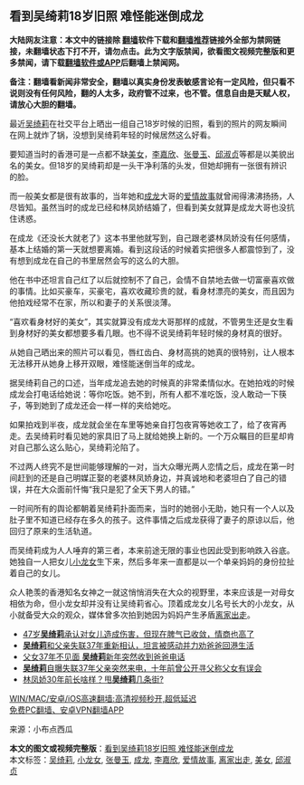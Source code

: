  <h2>看到吴绮莉18岁旧照 难怪能迷倒成龙</h2> <p class="notice"><b>大陆网友注意：本文中的链接除 <a href="https://github.com/bannedbook/fanqiang" >翻墙</a>软件下载和<a href="https://github.com/killgcd/justmysocks/blob/master/README.md">翻墙推荐</a>链接外全部为禁网链接，未翻墙状态下打不开，请勿点击。此为文字版禁闻，欲看图文视频完整版和更多禁闻，请下载<a href="https://github.com/bannedbook/fanqiang">翻墙软件或APP</a>后翻墙上禁闻网。</p><p>备注：翻墙看新闻非常安全，翻墙以真实身份发表敏感言论有一定风险，但只看不说则没有任何风险，翻的人太多，政府管不过来，也不管。信息自由是天赋人权，请放心大胆的翻墙。</b></p>  <div class="entry"> <p id="conimg">最近<a href="https://www.bannedbook.org/bnews/tag/%e5%90%b4%e7%bb%ae%e8%8e%89/" class="st_tag internal_tag" rel="tag" title="标签 吴绮莉 下的日志">吴绮莉</a>在社交平台上晒出一组自己18岁时候的旧照，看到的照片的网友瞬间在网上就炸了锅，没想到吴绮莉年轻的时候居然这么好看。</p> <p>要知道当时的香港可是一点都不缺<a href="https://www.bannedbook.org/bnews/tag/%e7%be%8e%e5%a5%b3/" class="st_tag internal_tag" rel="tag" title="标签 美女 下的日志">美女</a>，<a href="https://www.bannedbook.org/bnews/tag/%e6%9d%8e%e5%98%89%e6%ac%a3/" class="st_tag internal_tag" rel="tag" title="标签 李嘉欣 下的日志">李嘉欣</a>、<a href="https://www.bannedbook.org/bnews/tag/%e5%bc%a0%e6%9b%bc%e7%8e%89/" class="st_tag internal_tag" rel="tag" title="标签 张曼玉 下的日志">张曼玉</a>、<a href="https://www.bannedbook.org/bnews/tag/%e9%82%b1%e6%b7%91%e8%b4%9e/" class="st_tag internal_tag" rel="tag" title="标签 邱淑贞 下的日志">邱淑贞</a>等都是以美貌出名的美女。但18岁的吴绮莉却是一头干净利落的头发，但她却拥有一张很有辨识的脸。</p> <p>而一般美女都是很有故事的，当年她和<a href="https://www.bannedbook.org/bnews/tag/%e6%88%90%e9%be%99/" class="st_tag internal_tag" rel="tag" title="标签 成龙 下的日志">成龙</a>大哥的<span class='wp_keywordlink'><a href="https://www.bannedbook.org/forum3/topic192.html" title="雪做的燕子——这是一部神奇的爱情故事" target="_blank">爱情故事</a></span>就曾闹得沸沸扬扬，人尽皆知。虽然当时的成龙已经和林凤娇结婚了，但看到美女就算是成龙大哥也没抗住诱惑。</p>  <p>在成龙《还没长大就老了》这本书里他就写到，自己跟老婆林凤娇没有任何感情，基本上结婚的第一天就想要离婚。看到这段话的时候着实把很多人都震惊到了，没有想到成龙在自己的书里居然会写的这么的大胆。</p> <p>他在书中还坦言自己红了以后就控制不了自己，会情不自禁地去做一切富豪喜欢做的事情。比如买豪车，买豪宅，喜欢收藏珍贵的就，看身材漂亮的美女，而且因为他拍戏经常不在家，所以和妻子的关系很淡薄。</p> <p>“喜欢看身材好的美女”，其实就算没有成龙大哥那样的成就，不管男生还是女生看到身材好的美女都想要多看几眼。也不得不说吴绮莉年轻时候的身材真的很好。</p>  <p>从她自己晒出来的照片可以看见，唇红齿白、身材高挑的她真的很特别，让人根本无法移开从她身上移开双眼，难怪能迷倒当年的成龙。</p> <p>据吴绮莉自己的口述，当年成龙追去她的时候真的非常柔情似水。在她拍戏的时候成龙会打电话给她说：等你吃饭。她不到，所有人都不准吃饭，没人敢动一下筷子，等到她到了成龙还会一样一样的夹给她吃。</p> <p>如果拍戏到半夜，成龙就会坐在车里等她亲自打包夜宵等她收工了，给了夜宵再走。去吴绮莉时看见她的家具旧了马上就给她换上新的。一个万众瞩目的巨星却肯对自己那么这么贴心，吴绮莉沦陷了。</p>  <p>不过两人终究不是世间能够理解的一对，当大众曝光两人恋情之后，成龙在第一时间赶到的还是自己明媒正娶的老婆林凤娇身边，并真诚地和老婆坦白了自己的错误，并在大众面前忏悔“我只是犯了全天下男人的错。”</p> <p>一时间所有的舆论都朝着吴绮莉扑面而来，当时的她弱小无助，她只有一个人以及肚子里不知道已经存在多久的孩子。这件事情之后成龙获得了妻子的原谅以后，他回归了原来的生活轨道。</p> <p>而吴绮莉成为人人唾弃的第三者，本来前途无限的事业也因此受到影响跌入谷底。她独自一人把女儿<a href="https://www.bannedbook.org/bnews/tag/%e5%b0%8f%e9%be%99%e5%a5%b3/" class="st_tag internal_tag" rel="tag" title="标签 小龙女 下的日志">小龙女</a>生下来，然后多年来一直都是以一个单亲妈妈的身份拉扯着自己的女儿。</p>  <p>众人艳羡的香港知名女神之一就这悄悄消失在大众的视野里，本来应该是一对母女相依为命，但小龙女却并没有让吴绮莉省心。顶着成龙女儿名号长大的小龙女，从小就备受大众的观众，媒体曾多次拍到她因为妈妈产生矛盾<a href="https://www.bannedbook.org/bnews/tag/%E7%A6%BB%E5%AE%B6%E5%87%BA%E8%B5%B0/" class="st_tag internal_tag" rel="tag" title="标签 离家出走 下的日志">离家出走</a>。</p> <ul class='op-related-articles' title='相关阅读'> <li><a href='https://www.bannedbook.org/bnews/yule/20210122/1472558.html' target='_blank'>47岁<b>吴绮莉</b>承认对女儿造成伤害，但现在脾气已收敛，情商也高了</a></li> <li><a href='https://www.bannedbook.org/bnews/yule/20210114/1467029.html' target='_blank'><b>吴绮莉</b>和父亲失联37年重新相认，坦言被感动并力劝爸爸回港生活</a></li> <li><a href='https://www.bannedbook.org/bnews/yule/20210105/1461402.html' target='_blank'>父女37年不见面 <b>吴绮莉</b>新年突然收到爸爸电话</a></li> <li><a href='https://www.bannedbook.org/bnews/yule/20210104/1460408.html' target='_blank'><b>吴绮莉</b>自曝失联37年父亲突然来电，十年前曾公开寻父称父女有误会</a></li> <li><a href='https://www.bannedbook.org/bnews/yule/20201009/1410945.html' target='_blank'>林凤娇30年前长啥样？甩<b>吴绮莉</b>几条街?</a></li> </ul> <p class="texttj"> <a href="https://github.com/bannedbook/fanqiang/wiki/V2ray%E6%9C%BA%E5%9C%BA" target="_blank">WIN/MAC/安卓/iOS高速翻墙:高清视频秒开,超低延迟</a><br/> <a href="https://github.com/bannedbook/fanqiang/wiki/%E7%A6%81%E9%97%BB%E7%BD%91%E5%AE%89%E5%8D%93%E7%BF%BB%E5%A2%99%E6%96%B0%E9%97%BBAPP" target="_blank">免费PC翻墙、安卓VPN翻墙APP</a></p><p> 来源：小布点西瓜 </p><a name='sharetosocial'></a>       <div><b>本文的图文或视频完整版</b>：<a href='https://www.bannedbook.org/bnews/yule/20210225/1493834.html'>看到吴绮莉18岁旧照 难怪能迷倒成龙</a></div>  </div><!--END ENTRY--> <div class="postfooter"> <div>本文标签：<a href="https://www.bannedbook.org/bnews/tag/%e5%90%b4%e7%bb%ae%e8%8e%89/" rel="tag">吴绮莉</a>, <a href="https://www.bannedbook.org/bnews/tag/%e5%b0%8f%e9%be%99%e5%a5%b3/" rel="tag">小龙女</a>, <a href="https://www.bannedbook.org/bnews/tag/%e5%bc%a0%e6%9b%bc%e7%8e%89/" rel="tag">张曼玉</a>, <a href="https://www.bannedbook.org/bnews/tag/%e6%88%90%e9%be%99/" rel="tag">成龙</a>, <a href="https://www.bannedbook.org/bnews/tag/%e6%9d%8e%e5%98%89%e6%ac%a3/" rel="tag">李嘉欣</a>, <a href="https://www.bannedbook.org/bnews/tag/%e7%88%b1%e6%83%85%e6%95%85%e4%ba%8b/" rel="tag">爱情故事</a>, <a href="https://www.bannedbook.org/bnews/tag/%E7%A6%BB%E5%AE%B6%E5%87%BA%E8%B5%B0/" rel="tag">离家出走</a>, <a href="https://www.bannedbook.org/bnews/tag/%e7%be%8e%e5%a5%b3/" rel="tag">美女</a>, <a href="https://www.bannedbook.org/bnews/tag/%e9%82%b1%e6%b7%91%e8%b4%9e/" rel="tag">邱淑贞</a></div>  </div><!--END POSTFOOTER--> 